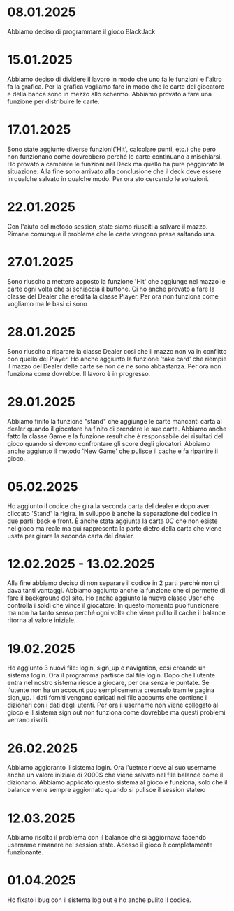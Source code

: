 # 08.01.2025
Abbiamo deciso di programmare il gioco BlackJack.


# 15.01.2025
Abbiamo deciso di dividere il lavoro in modo che uno fa le funzioni e l'altro fa la grafica.
Per la grafica vogliamo fare in modo che le carte del giocatore e della banca sono in mezzo allo schermo.
Abbiamo provato a fare una funzione per distribuire le carte.

# 17.01.2025
Sono state aggiunte diverse funzioni('Hit', calcolare punti, etc.) che pero non funzionano come dovrebbero perché le carte continuano a mischiarsi. Ho provato a cambiare
le funzioni nel Deck ma quello ha pure peggiorato la situazione. Alla fine sono arrivato alla conclusione che il deck deve essere in qualche
salvato in qualche modo. Per ora sto cercando le soluzioni.

# 22.01.2025
Con l'aiuto del metodo session_state siamo riusciti a salvare il mazzo. Rimane comunque il problema che le carte vengono prese saltando una.

# 27.01.2025
Sono riuscito a mettere apposto la funzione 'Hit' che aggiunge nel mazzo le carte ogni volta che si schiaccia il buttone. Ci ho anche provato 
a fare la classe del Dealer che eredita la classe Player. Per ora non funziona come vogliamo ma le basi ci sono

# 28.01.2025
Sono riuscito a riparare la classe Dealer cosi che il mazzo non va in conflitto con quello del Player. Ho anche aggiunto la funzione
'take card' che riempie il mazzo del Dealer delle carte se non ce ne sono abbastanza. Per ora non funziona come dovrebbe. Il lavoro è in progresso.

# 29.01.2025
Abbiamo finito la funzione "stand" che aggiunge le carte mancanti carta al dealer quando il giocatore ha finito di prendere le sue carte.
Abbiamo anche fatto la classe Game e la funzione result che è responsabile dei risultati del gioco quando si devono confrontare gli score
degli giocatori. Abbiamo anche aggiunto il metodo 'New Game' che pulisce il cache e fa ripartire il gioco.

# 05.02.2025
Ho aggiunto il codice che gira la seconda carta del dealer e dopo aver cliccato 'Stand' la rigira. In sviluppo è anche la separazione del codice in due parti: back e front. È anche stata aggiunta la carta 0C che non esiste nel gioco ma reale ma qui rappresenta la parte dietro della carta che viene usata per girare la seconda carta del dealer.

# 12.02.2025 - 13.02.2025
Alla fine abbiamo deciso di non separare il codice in 2 parti perchè non ci dava tanti vantaggi. Abbiamo aggiunto anche la funzione che ci permette di fare il background del sito. Ho anche aggiunto la nuova classe User che controlla i soldi che vince il giocatore. In questo momento puo funzionare ma non ha tanto senso perché ogni volta che viene pulito il cache il balance ritorna al valore iniziale.

# 19.02.2025
Ho aggiunto 3 nuovi file: login, sign_up e navigation, cosi creando un sistema login. Ora il programma partisce dal file login. Dopo che l'utente entra nel nostro sistema riesce a giocare, per ora senza le puntate. Se l'utente non ha un account puo semplicemente crearselo tramite pagina sign_up. I dati forniti vengono caricati nel file accounts che contiene i dizionari con i dati degli utenti. Per ora il username non viene collegato al gioco e il sistema sign out non funziona come dovrebbe ma questi problemi verrano risolti.

# 26.02.2025

Abbiamo aggioranto il sistema login. Ora l'uetnte riceve al suo username anche un valore iniziale di 2000$ che viene salvato nel file balance come il dizionario. Abbiamo applicato questo sistema al gioco e funziona, solo che il balance viene sempre aggiornato quando si pulisce il session stateю

# 12.03.2025

Abbiamo risolto il problema con il balance che si aggiornava facendo username rimanere nel session state. Adesso il gioco è completamente funzionante.

# 01.04.2025

Ho fixato i bug con il sistema log out e ho anche pulito il codice.